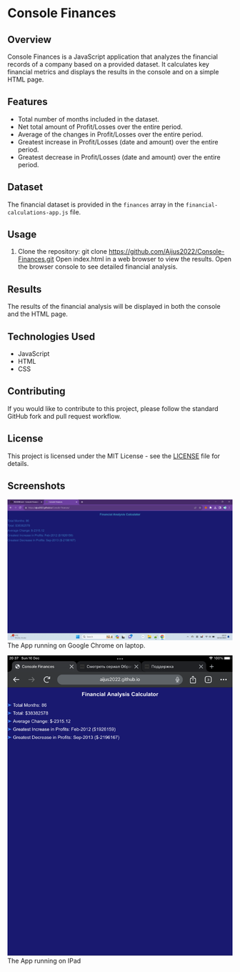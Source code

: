 # Console Finances

## Overview

Console Finances is a JavaScript application that analyzes the financial records of a company based on a provided dataset. It calculates key financial metrics and displays the results in the console and on a simple HTML page.

## Features

- Total number of months included in the dataset.
- Net total amount of Profit/Losses over the entire period.
- Average of the changes in Profit/Losses over the entire period.
- Greatest increase in Profit/Losses (date and amount) over the entire period.
- Greatest decrease in Profit/Losses (date and amount) over the entire period.

## Dataset

The financial dataset is provided in the `finances` array in the `financial-calculations-app.js` file.

## Usage

1. Clone the repository:   git clone https://github.com/Aijus2022/Console-Finances.git
Open index.html in a web browser to view the results.
Open the browser console to see detailed financial analysis.
## Results

The results of the financial analysis will be displayed in both the console and the HTML page.

## Technologies Used

- JavaScript
- HTML
- CSS

## Contributing

If you would like to contribute to this project, please follow the standard GitHub fork and pull request workflow.

## License

This project is licensed under the MIT License - see the [LICENSE](LICENSE) file for details.


## Screenshots

![Screenshot 1](screenshots/console-finaces.png)
The App running on Google Chrome on laptop.

![Screenshot 2](screenshots/50475D23-E818-4CC5-A9C2-0B9AD0D4B673.png)
The App running on IPad





